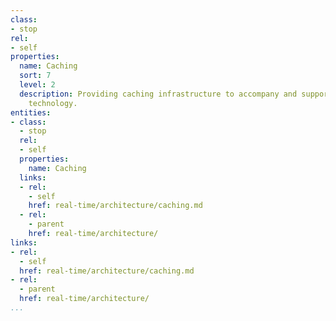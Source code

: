 ```yaml
---
class:
- stop
rel:
- self
properties:
  name: Caching
  sort: 7
  level: 2
  description: Providing caching infrastructure to accompany and support real time
    technology.
entities:
- class:
  - stop
  rel:
  - self
  properties:
    name: Caching
  links:
  - rel:
    - self
    href: real-time/architecture/caching.md
  - rel:
    - parent
    href: real-time/architecture/
links:
- rel:
  - self
  href: real-time/architecture/caching.md
- rel:
  - parent
  href: real-time/architecture/
...
```

